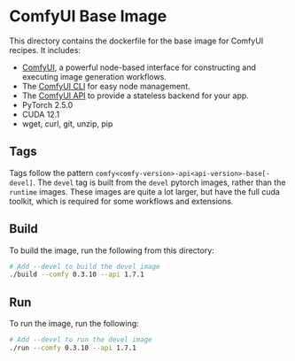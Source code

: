 # ComfyUI Base Image

This directory contains the dockerfile for the base image for ComfyUI recipes.
It includes:

- [ComfyUI](https://github.com/comfyanonymous/ComfyUI/), a powerful node-based interface for constructing and executing image generation workflows.
- The [ComfyUI CLI](https://github.com/Comfy-Org/comfy-cli) for easy node management.
- The [ComfyUI API](https://github.com/SaladTechnologies/comfyui-api) to provide a stateless backend for your app.
- PyTorch 2.5.0
- CUDA 12.1
- wget, curl, git, unzip, pip

## Tags

Tags follow the pattern `comfy<comfy-version>-api<api-version>-base[-devel]`.
The `devel` tag is built from the `devel` pytorch images, rather than the `runtime` images.
These images are quite a lot larger, but have the full cuda toolkit, which is required for some workflows and extensions.

## Build

To build the image, run the following from this directory:

```bash
# Add --devel to build the devel image
./build --comfy 0.3.10 --api 1.7.1
```

## Run

To run the image, run the following:

```bash
# Add --devel to run the devel image
./run --comfy 0.3.10 --api 1.7.1
```
